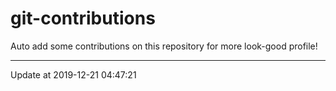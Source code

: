 # git-contributions

Auto add some contributions on this repository for more look-good profile!

---

Update at 2019-12-21 04:47:21
